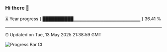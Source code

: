 ### Hi there 👋

⏳ Year progress { ██████████▁▁▁▁▁▁▁▁▁▁▁▁▁▁▁▁▁▁▁▁ } 36.41 %

---

⏰ Updated on Tue, 13 May 2025 21:38:59 GMT

![Progress Bar CI](https://github.com/IshwaranRudhara/GIT-ACTION/workflows/Progress%20Bar%20CI/badge.svg)
